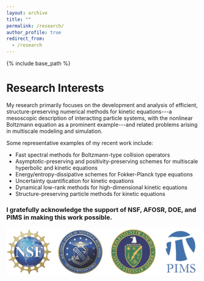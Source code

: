 ```yaml
---
layout: archive
title: ""
permalink: /research/
author_profile: true
redirect_from:
  - /research
---
```


{% include base_path %}

Research Interests
======
My research primarily focuses on the development and analysis of efficient, structure-preserving numerical methods for kinetic equations---a mesoscopic description of interacting particle systems, with the nonlinear Boltzmann equation as a prominent example---and related problems arising in multiscale modeling and simulation. 

Some representative examples of my recent work include:
* Fast spectral methods for Boltzmann-type collision operators
* Asymptotic-preserving and positivity-preserving schemes for multiscale hyperbolic and kinetic equations
* Energy/entropy-dissipative schemes for Fokker-Planck type equations
* Uncertainty quantification for kinetic equations
* Dynamical low-rank methods for high-dimensional kinetic equations
* Structure-preserving particle methods for kinetic equations


### I gratefully acknowledge the support of NSF, AFOSR, DOE, and PIMS in making this work possible.
<img src="../images/funding.png" width="650" />
